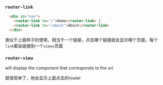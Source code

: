 ### `router-link`

```html
  <div id="nav">
    <router-link to="/">Home</router-link> |
    <router-link to="/about">About</router-link>
  </div>
```

类似于上面样子的使用，相当于一个链接，点击哪个链接就会显示哪个页面，每个`link`都会链接到一个`views`页面

### `router-view`

will display the component that corresponds to the url

就很简单了，他会显示上面点击的router
